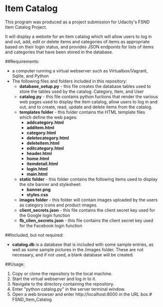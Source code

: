 # Item Catalog
This program was produced as a project submission for Udacity's FSND Item Catalog Project.

It will display a website for an item catalog which will allow users to log in and out, add, edit or delete items and categories of items as appropriate based on their login status, and provides JSON endpoints for lists of items and categories that have been stored in the database.

##Requirements:
- a computer running a virtual webserver such as Virtualbox/Vagrant, Sqlite, and Python
- The following files and folders included in this repository:
  - **database_setup.py** - this file creates the database tables used to store the tables used by the catalog: Category, Item, and User
  - **catalog.py** - this file contains python fuctions that render the various web pages used to display the item catalog, allow users to log in and out, and to create, read, update and delete items from the catalog.
  - **templates folder** - this folder contains the HTML template files which define the web pages:
  	- **addcategory.html**
  	- **additem.html**
  	- **category.html**
  	- **deletecategory.html**
  	- **deleteitem.html**
  	- **editcategory.html**
  	- **header.html**
  	- **home.html**
  	- **itemdetail.html**
  	- **login.html**
  	- **main.html**
  - **static folder** - this folder contains the following items used to display the site banner and stylesheet:
  	- **banner.png**
  	- **styles.css**
  - **images folder** - this folder will contain images uploaded by the users as category icons and product images.
  - **client_secrets.json** - this file contains the client secret key used for the Google login function
  - **fb_clien_secrets.json** - this file contains the client secret key used for the Facebook login function

##Included, but not required:
- **catalog.db** is a database that is included with some sample entries, as well as some sample pictures in the /images folder.  These are not necesaary, and if not used, a blank database will be created.

##Usage:
1.  Copy or clone the repository to the local machine.
2.  Start the virtual webserver and log in to it.
3.  Navigate to the directory containing the repository.
4.  Enter "python catalog.py" in the server terminal window.
5.  Open a web browser and enter http://localhost:8000 in the URL box.# FSND_Item_Catalog
